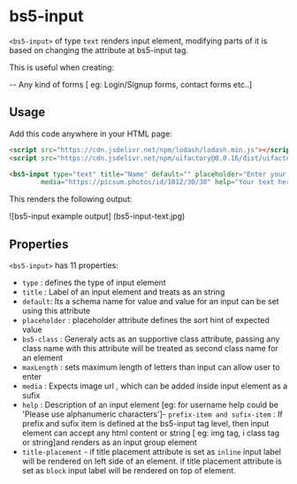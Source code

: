# bs5-input

`<bs5-input>` of type `text` renders input element, modifying parts of it is based on changing the attribute at bs5-input tag.

This is useful when creating:

-- Any kind of forms [ eg: Login/Signup forms, contact forms etc..] 

## Usage

Add this code anywhere in your HTML page:

```html
<script src="https://cdn.jsdelivr.net/npm/lodash/lodash.min.js"></script>
<script src="https://cdn.jsdelivr.net/npm/uifactory@0.0.16/dist/uifactory.min.js" import="@bs5-input"></script>

<bs5-input type="text" title="Name" default="" placeholder="Enter your name" bs5-class="" maxLength=100
        media="https://picsum.photos/id/1012/30/30" help="Your text here" prefix-item="" sufix-item="" title-placement =""></bs5-input>
```

This renders the following output:

![bs5-input example output] (bs5-input-text.jpg)

## Properties

`<bs5-input>` has 11 properties:
-  `type` : defines the type of input element
- `title` : Label of an input element and treats as an string
- `default`: Its a schema name for value and value for an input can be set using this attribute
- `placeholder` : placeholder attribute defines the sort hint of expected value
- `bs5-class` : Generaly acts as an supportive class attribute, passing any class name with this attribute will be treated as second class name for an element
- `maxLength` : sets maximum length of letters than input can allow user to enter
- `media` : Expects image url , which can be added inside input element as a sufix
- `help` : Description of an input element [eg: for username help could be 'Please use alphanumeric characters']- `prefix-item and sufix-item` : If prefix and sufix item is defined at the bs5-input tag level, then input element can accept any html content or string [ eg: img tag, i class tag or string]and renders as an input group element
- `title-placement` - if title placement attribute is set as `inline` input label will be rendered on left side of an element.
if title placement attribute is set as `block` input label will be rendered on top of element.

 

